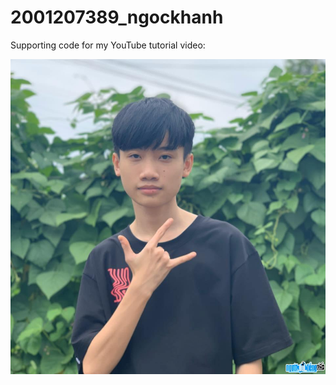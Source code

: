# 2001207389_ngockhanh

Supporting code for my YouTube tutorial video:

[![Image.png](https://raw.githubusercontent.com/nkhhnh/ah4/main/bfiu.jpg)]([https://www.youtube.com/watch?v=Q2YQbOV2ZNU])
